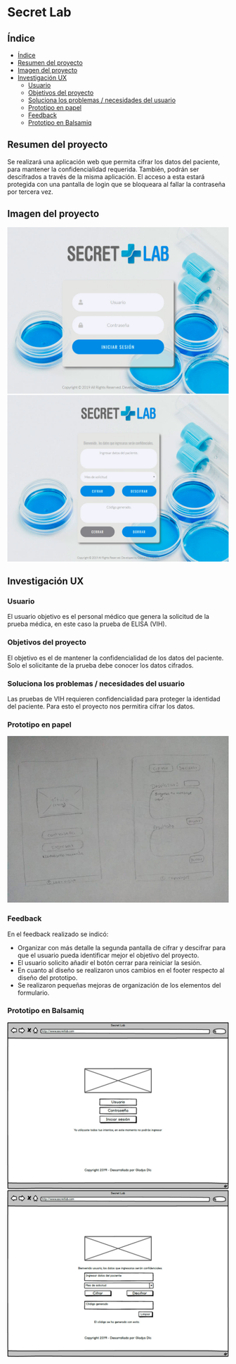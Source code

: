 # Secret Lab

## Índice

- [Índice](#índice)
- [Resumen del proyecto](#resumen-del-proyecto)
- [Imagen del proyecto](#imagen-del-proyecto)
- [Investigación UX](#investigacion-ux)
  - [Usuario](#usuario)
  - [Objetivos del proyecto](#objetivos-del-proyecto)
  - [Soluciona los problemas / necesidades del usuario](#soluciona-los-problemas-necesidades-del-usuario)
  - [Prototipo en papel](#prototipo-en-papel)
  - [Feedback](#feedback)
  - [Prototipo en Balsamiq](#prototipo-en-balsamiq)


## Resumen del proyecto

Se realizará una aplicación web que permita cifrar los datos del paciente, para mantener la confidencialidad requerida. También, podrán ser descifrados a través de la misma aplicación. El acceso a esta estará protegida con una pantalla de login que se bloqueara al fallar la contraseña por tercera vez.

## Imagen del proyecto

![pantalla_01](img_readme/pantalla_01.jpg)
![pantalla_02](img_readme/pantalla_02.jpg)

## Investigación UX

### Usuario

El usuario objetivo es el personal médico que genera la solicitud de la prueba médica, en este caso la prueba de ELISA (VIH).

### Objetivos del proyecto

El objetivo es el de mantener la confidencialidad de los datos del paciente. Solo el solicitante de la prueba debe conocer los datos cifrados.

### Soluciona los problemas / necesidades del usuario

Las pruebas de VIH requieren confidencialidad para proteger la identidad del paciente. Para esto el proyecto nos permitira cifrar los datos.


### Prototipo en papel

![boceto](img_readme/boceto.jpg)

### Feedback

En el feedback realizado se indicó:
- Organizar con más detalle la segunda pantalla de cifrar y descifrar para que el usuario pueda identificar mejor el objetivo del proyecto.
- El usuario solicito añadir el botón cerrar para reiniciar la sesión.
- En cuanto al diseño se realizaron unos cambios en el footer respecto al diseño del prototipo.
- Se realizaron pequeñas mejoras de organización de los elementos del formulario.


### Prototipo en Balsamiq

![prototipo_01](img_readme/prototipo_01.jpg)
![prototipo_02](img_readme/prototipo_02.jpg)
